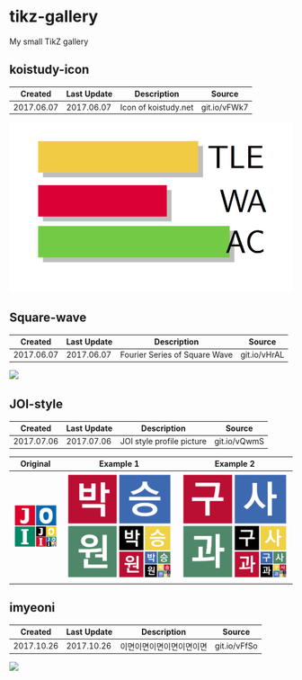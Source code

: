 # tikz-gallery
My small TikZ gallery

## koistudy-icon

| Created    | Last Update | Description          | Source       |
| ---------- | ----------- | -------------------- | ------------ |
| 2017.06.07 | 2017.06.07  | Icon of koistudy.net | git.io/vFWk7 |

![](images/koistudy_icon.png)

## Square-wave

| Created    | Last Update | Description                   | Source       |
| ---------- | ----------- | ----------------------------- | ------------ |
| 2017.06.07 | 2017.06.07  | Fourier Series of Square Wave | git.io/vHrAL |

![](http://i.imgur.com/l3GFf15.gif)

## JOI-style


| Created    | Last Update | Description               | Source       |
| ---------- | ----------- | ------------------------- | ------------ |
| 2017.07.06 | 2017.07.06  | JOI style profile picture | git.io/vQwmS |



| Original                     | Example 1                 | Example 2                         |
| ---------------------------- | ------------------------- | --------------------------------- |
| ![](images/joi-original.jpg) | ![](images/joi-style.png) | ![](images/joi-style-koosaga.png) |



## imyeoni

| Created    | Last Update | Description  | Source       |
| ---------- | ----------- | ------------ | ------------ |
| 2017.10.26 | 2017.10.26  | 이면이면이면이면이면이면 | git.io/vFfSo |


![](https://i.imgur.com/Jc5L5VY.gif)

